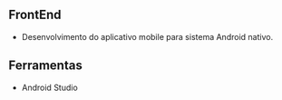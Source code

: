 <h2>FrontEnd</h2>

* Desenvolvimento do aplicativo mobile para sistema Android nativo.

<h2>Ferramentas</h2>

* Android Studio
